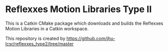 Reflexxes Motion Libraries Type II
==================================

This is a Catkin CMake package which downloads and builds the Reflexxes Motion Libraries in a Catkin workspace.

This repository is created by https://github.com/jhu-lcsr/reflexxes_type2/tree/master 
